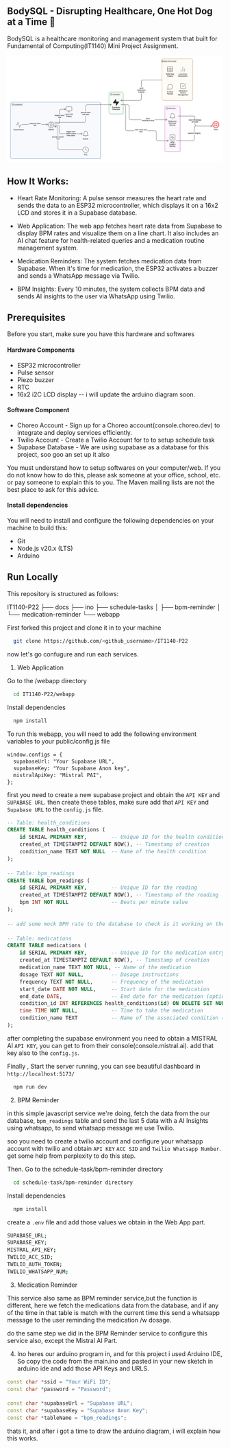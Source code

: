 ## BodySQL - Disrupting Healthcare, One Hot Dog at a Time 🌭

BodySQL is a healthcare monitoring and management system that built for Fundamental of Computing(IT1140) Mini Project Assignment.

![High Level Diagram](./docs/diagram-new.png)

## How It Works:

- Heart Rate Monitoring: A pulse sensor measures the heart rate and sends the data to an ESP32 microcontroller, which displays it on a 16x2 LCD and stores it in a Supabase database.

- Web Application: The web app fetches heart rate data from Supabase to display BPM rates and visualize them on a line chart. It also includes an AI chat feature for health-related queries and a medication routine management system.

- Medication Reminders: The system fetches medication data from Supabase. When it's time for medication, the ESP32 activates a buzzer and sends a WhatsApp message via Twilio.

- BPM Insights: Every 10 minutes, the system collects BPM data and sends AI insights to the user via WhatsApp using Twilio.

## Prerequisites

Before you start, make sure you have this hardware and softwares

#### Hardware Components

- ESP32 microcontroller
- Pulse sensor
- Piezo buzzer
- RTC
- 16x2 i2C LCD display
  -- i will update the arduino diagram soon.

#### Software Component

- Choreo Account - Sign up for a Choreo account(console.choreo.dev) to integrate and deploy services efficiently.
- Twilio Account - Create a Twilio Account for to to setup schedule task
- Supabase Database - We are using supabase as a database for this project, soo goo an set up it also

You must understand how to setup softwares on your computer/web. If you do not know how to do this, please ask someone at your office, school, etc. or pay someone to explain this to you. The Maven mailing lists are not the best place to ask for this advice.

#### Install dependencies

You will need to install and configure the following dependencies on your machine to build this:

- Git
- Node.js v20.x (LTS)
- Arduino

## Run Locally

This repository is structured as follows:

IT1140-P22
├── docs
├── ino
├── schedule-tasks
│ ├── bpm-reminder
│ └── medication-reminder
└── webapp

First forked this project and clone it in to your machine

```bash
  git clone https://github.com/<github_username>/IT1140-P22
```

now let's go confugure and run each services.

1. Web Application

Go to the /webapp directory

```bash
  cd IT1140-P22/webapp
```

Install dependencies

```bash
  npm install
```

To run this webapp, you will need to add the following environment variables to your public/config.js file

```JS
window.configs = {
  supabaseUrl: "Your Supabase URL",
  supabaseKey: "Your Supabase Anon key",
  mistralApiKey: "Mistral PAI",
};
```

first you need to create a new supabase project and obtain the `API KEY` and `SUPABASE URL`. then create these tables, make sure add that `API KEY` and `Supabase URL` to the `config.js` file.

```SQL
-- Table: health_conditions
CREATE TABLE health_conditions (
    id SERIAL PRIMARY KEY,        -- Unique ID for the health condition
    created_at TIMESTAMPTZ DEFAULT NOW(), -- Timestamp of creation
    condition_name TEXT NOT NULL  -- Name of the health condition
);

-- Table: bpm_readings
CREATE TABLE bpm_readings (
    id SERIAL PRIMARY KEY,        -- Unique ID for the reading
    created_at TIMESTAMPTZ DEFAULT NOW(), -- Timestamp of the reading
    bpm INT NOT NULL              -- Beats per minute value
);

-- add some mock BPM rate to the database to check is it working on the database

-- Table: medications
CREATE TABLE medications (
    id SERIAL PRIMARY KEY,        -- Unique ID for the medication entry
    created_at TIMESTAMPTZ DEFAULT NOW(), -- Timestamp of creation
    medication_name TEXT NOT NULL, -- Name of the medication
    dosage TEXT NOT NULL,         -- Dosage instructions
    frequency TEXT NOT NULL,      -- Frequency of the medication
    start_date DATE NOT NULL,     -- Start date for the medication
    end_date DATE,                -- End date for the medication (optional)
    condition_id INT REFERENCES health_conditions(id) ON DELETE SET NULL, -- Foreign key to health_conditions
    time TIME NOT NULL,           -- Time to take the medication
    condition_name TEXT           -- Name of the associated condition (redundant if using condition_id)
);

```

after completing the supabase environment you need to obtain a MISTRAL AI `API KEY`, you can get to from their console(console.mistral.ai). add that key also to the `config.js`.

Finally , Start the server running, you can see beautiful dashboard in `http://localhost:5173/`

```bash
  npm run dev
```

2. BPM Reminder

in this simple javascript service we're doing, fetch the data from the our database, `bpm_readings` table and send the last 5 data with a AI Insights using whatsapp, to send whatsapp message we use Twilio.

soo you need to create a twilio account and configure your whatsapp account with twilio and obtain `API KEY` `ACC SID` and `Twilio Whatsapp Number`. get some help from perplexity to do this step.

Then. Go to the schedule-task/bpm-reminder directory

```bash
  cd schedule-task/bpm-reminder directory
```

Install dependencies

```bash
  npm install
```

create a `.env` file and add those values we obtain in the Web App part.

```bash
SUPABASE_URL;
SUPABASE_KEY;
MISTRAL_API_KEY;
TWILIO_ACC_SID;
TWILIO_AUTH_TOKEN;
TWILIO_WHATSAPP_NUM;
```

3. Medication Reminder

This service also same as BPM reminder service,but the function is different, here we fetch the medications data from the database, and if any of the time in that table is match with the current time this send a whatsapp message to the user reminding the medication /w dosage.

do the same step we did in the BPM Reminder service to configure this service also, except the Mistral AI Part.

4. Ino
   heres our arduino program in, and for this project i used Arduino IDE, So copy the code from the main.ino and pasted in your new sketch in arduino ide and add those API Keys and URLS.

```c++
const char *ssid = "Your WiFi ID";
const char *password = "Password";

const char *supabaseUrl = "Supabase URL";
const char *supabaseKey = "Supabase Anon Key";
const char *tableName = "bpm_readings";
```

thats it, and after i got a time to draw the arduino diagram, i will explain how this works.
